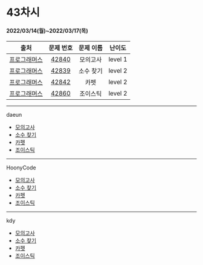 # 43차시
#### 2022/03/14(월)~2022/03/17(목)

|               출처               |                   문제 번호                    |     문제 이름      | 난이도 |
| :------------------------------: | :--------------------------------------------: | :----------------: | :----: |
| [프로그래머스](https://programmers.co.kr/) | [42840](https://programmers.co.kr/learn/courses/30/lessons/42840) | 모의고사 | level 1 |
| [프로그래머스](https://programmers.co.kr/) | [42839](https://programmers.co.kr/learn/courses/30/lessons/42839) | 소수 찾기 | level 2 |
| [프로그래머스](https://programmers.co.kr/) | [42842](https://programmers.co.kr/learn/courses/30/lessons/42842) | 카펫 | level 2 |
| [프로그래머스](https://programmers.co.kr/) | [42860](https://programmers.co.kr/learn/courses/30/lessons/42860) | 조이스틱 | level 2 |



---

daeun
- [모의고사](https://hoonycode.notion.site/464b8034a5b04e86a98699f76b5cc97c)
- [소수 찾기](https://hoonycode.notion.site/1b7e85a457d94f8fa398a066e1726fff)
- [카펫](https://hoonycode.notion.site/5ad3e09d45b24c9faae4af14e40c33a9)
- [조이스틱](https://hoonycode.notion.site/046d2365037f4935ba1070c32329e47a)

---

HoonyCode

- [모의고사](https://hoonycode.notion.site/0139387ab65c45788137827df3bfafb8)
- [소수 찾기](https://hoonycode.notion.site/e1ab5a533c9c4f69a0decfde7314b8d9)
- [카펫](https://hoonycode.notion.site/2a4d5cf5b4b6433db308749d9a369bf4)
- [조이스틱](https://hoonycode.notion.site/1bdda685628440fa8386934e8bb694b9)

---

kdy

- [모의고사](https://tropical-couch-e39.notion.site/PRO-42840-1c5e9a0e5f1646ca8d608e3c7b990209)
- [소수 찾기](https://tropical-couch-e39.notion.site/PRO-42839-86e1cca83dfc4cfd86385c6a8e702049)
- [카펫](https://tropical-couch-e39.notion.site/PRO-42842-3cef197e72a949c9a4ccf26b2fe5517a)
- [조이스틱](https://tropical-couch-e39.notion.site/PRO-42860-2b2900b5930d4d54a22b182378d00ad2)
